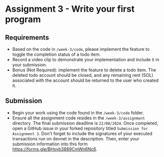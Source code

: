 # Assignment 3 - Write your first program

## Requirements

- Based on the code in `/week-3/code`, please implement the feature to toggle the completion status of a todo item.
- Record a video clip to demonstrate your implementation and include it in your submission.
- Bonus (Not Required): implement the feature to delete a todo item. The deleted todo account should be closed, and any remaining rent (SOL) associated with the account should be returned to the user who created it.

## Submission

- Begin your work using the code found in the `/week-3/code` folder.
- Ensure all the assignment code resides in the `/week-3/assignment` directory. The final submission deadline is `22/08/2024`.
  Once completed, open a GitHub issue in your forked repository titled `Submission for Assignment 3`. Don't forget to include the signatures of your executed transactions run on devnet in the description. Then, enter your submission information into this form https://forms.gle/BHsyb3889CmWn6Nc6.
